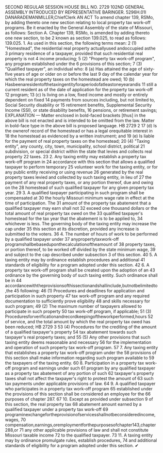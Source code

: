 SECOND REGULAR SESSION
HOUSE BILL NO. 2729
102ND GENERAL ASSEMBLY
INTRODUCED BY REPRESENTATIVE BARINGER.
5296H.01I DANARADEMANMILLER,ChiefClerk
AN ACT
To amend chapter 139, RSMo, by adding thereto one new section relating to local property
tax work-off programs.
Be it enacted by the General Assembly of the state of Missouri, as follows:
Section A. Chapter 139, RSMo, is amended by adding thereto one new section, to be
2 known as section 139.025, to read as follows:
139.025. 1. As used in this section, the following terms mean:
2 (1) "Homestead", the residential real property actuallyused andoccupied asthe
3 primary residence of a taxpayer, provided that such residential real property is not
4 income producing;
5 (2) "Property tax work-off program", any program established under the
6 provisions of this section;
7 (3) "Qualified taxpayer", an individual who:
8 (a) Has attained the age of sixty-five years of age or older on or before the last
9 day of the calendar year for which the real property taxes on the homestead are owed;
10 (b) Hasbeenaresidentofthetaxingentityforaperiodofatleastoneyearandis
11 still a current resident as of the date of application for the property tax work-off
12 program;
13 (c) Is living on a low, fixed income and mostly or entirely dependent on fixed
14 payments from sources including, but not limited to, Social Security disability or
15 retirement benefits, Supplemental Security Income (SSI), or state disability benefits,
16 pensions, or retirement savings;
EXPLANATION — Matter enclosed in bold-faced brackets [thus] in the above bill is not enacted and is
intended to be omitted from the law. Matter in bold-face type in the above bill is proposed language.
HB 2729 2
17 (d) Is the ownerof record of the homestead or has a legal orequitable interest in
18 the homestead as evidenced by a written instrument; and
19 (e) Is liable for the payment of real property taxes on the homestead;
20 (4) "Taxing entity", any county, city, town, municipality, school district, political
21 subdivision, or special district within the state that levies and collects real property
22 taxes.
23 2. Any taxing entity may establish a property tax work-off program in
24 accordance with this section that allows a qualified taxpayer to perform temporary
25 volunteer work for the taxing entity, or for any public entity receiving or using revenue
26 generated by the real property taxes levied and collected by such taxing entity, in lieu of
27 the payment of any real property taxes, or any portion thereof, due and owing on the
28 homestead of such qualified taxpayer for any given property tax year.
29 3. A qualified taxpayer participating in such program shall be compensated at
30 the hourly Missouri minimum wage rate in effect at the time of participation. The
31 amount of the property tax abatement that a qualified taxpayer may earn shall not
32 exceed one thousand dollars or the total amount of real property tax owed on the
33 qualified taxpayer's homestead for the tax year that the abatement is to be applied to,
34 whichever is less. The governing body of the taxing entity may increase the cap under
35 this section at its discretion, provided any increase is submitted to the voters.
36 4. The number of hours of work to be performed by a qualified taxpayer under
37 anypropertytaxwork-off programshallbebaseduponthecalculationoftheamount of
38 property taxes, or portion thereof, to be worked off divided by the state minimum wage,
39 and subject to the cap described under subsection 3 of this section.
40 5. A taxing entity may by ordinance establish procedures and additional
41 standards of eligibility for a program adopted under this section.
42 6. A property tax work-off program shall be created upon the adoption of an
43 ordinance by the governing body of such taxing entity. Such ordinance shall be in
44 accordancewiththeprovisionsofthissectionandshallinclude,butnotbelimitedto,the
45 following:
46 (1) Procedures and deadlines for application and participation in such property
47 tax work-off program and any required documentation to sufficiently prove eligibility
48 and skills necessary for such program;
49 (2) The maximum number of taxpayers allowed to participate in such property
50 tax work-off program, if applicable;
51 (3) Proceduresforverificationandrecordkeepingoftheworkperformed,hours
52 of service, and the total amount by which the real property tax owed has been reduced;
HB 2729 3
53 (4) Procedures for the crediting of the amount of a qualified taxpayer's property
54 tax abatement towards such taxpayer's real property taxes; and
55 (5) Any other provisions that such taxing entity deems reasonable and necessary
56 for the implementation and operation of such property tax work-off program.
57 7. Any taxing entity that establishes a property tax work-off program under the
58 provisions of this section shall make information regarding such program available to
59 the taxpayers of the taxing entity.
60 8. Participation in a property tax work-off program and earnings under such
61 program by any qualified taxpayer as a property tax abatement of any portion of such
62 taxpayer's property taxes shall not affect the taxpayer's right to protest the amount of
63 such tax payments under applicable provisions of law.
64 9. A qualified taxpayer who participates in a property tax work-off program
65 established under the provisions of this section shall be considered an employee for the
66 purposes of chapter 287.
67 10. Except as provided under subsection 9 of this section, the real property tax
68 abatement amount earned by a qualified taxpayer under a property tax work-off
69 programinexchangefortheprovisionofservicesshallnotbeconsideredincome,wages,
70 compensation,earnings,oremploymentforthepurposesofchapter143,chapter288,or
71 any other applicable provisions of law and shall not constitute Missouri taxable income
72 to the qualified taxpayer.
73 11. A taxing entity may by ordinance promulgate rules, establish procedures,
74 and additional standards of eligibility for a program adopted under this section.
✔